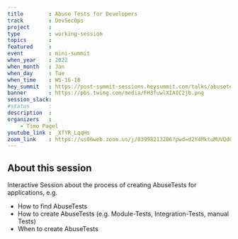 ```yaml
---
title        : Abuse Tests for Developers
track        : DevSecOps
project      : 
type         : working-session
topics       :
featured     :
event        : mini-summit
when_year    : 2022
when_month   : Jan
when_day     : Tue
when_time    : WS-16-18
hey_summit   : https://post-summit-sessions.heysummit.com/talks/abusetests-for-developers/
banner       : https://pbs.twimg.com/media/FH3fuwlXIAIC2jb.png
session_slack:
#status      : 
description  :
organizers   :
    - Timo Pagel        
youtube_link : _XfYR_LqqHs
zoom_link    : https://us06web.zoom.us/j/83998213286?pwd=d2Y4MktuMUVQd0t6NjlQTFk4TVdjQT09
---
```


## About this session
Interactive Session about the process of creating AbuseTests for applications, e.g.
* How to find AbuseTests
* How to create AbuseTests (e.g. Module-Tests, Integration-Tests, manual Tests)
* When to create AbuseTests
